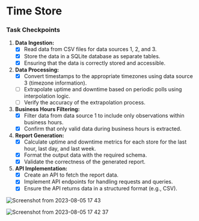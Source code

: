 # Time Store

### Task Checkpoints

1. **Data Ingestion:**
   - [x] Read data from CSV files for data sources 1, 2, and 3.
   - [x] Store the data in a SQLite database as separate tables.
   - [x] Ensuring that the data is correctly stored and accessible.

2. **Data Processing:**
   - [x] Convert timestamps to the appropriate timezones using data source 3 (timezone information).
   - [ ] Extrapolate uptime and downtime based on periodic polls using interpolation logic.
   - [ ] Verify the accuracy of the extrapolation process.

3. **Business Hours Filtering:**
   - [x] Filter data from data source 1 to include only observations within business hours.
   - [x] Confirm that only valid data during business hours is extracted.

4. **Report Generation:**
   - [x] Calculate uptime and downtime metrics for each store for the last hour, last day, and last week.
   - [x] Format the output data with the required schema.
   - [x] Validate the correctness of the generated report.

5. **API Implementation:**
   - [x] Create an API to fetch the report data.
   - [x] Implement API endpoints for handling requests and queries.
   - [x] Ensure the API returns data in a structured format (e.g., CSV).

![Screenshot from 2023-08-05 17 43](https://github.com/Deepak-Choudhary0/time_store/assets/114693662/b6b566c6-91f7-4ba6-9b4e-ee5bc6bf4651)



![Screenshot from 2023-08-05 17 42 37](https://github.com/Deepak-Choudhary0/time_store/assets/114693662/03425af5-d902-4cc7-8672-74c91f6f3cd5)
